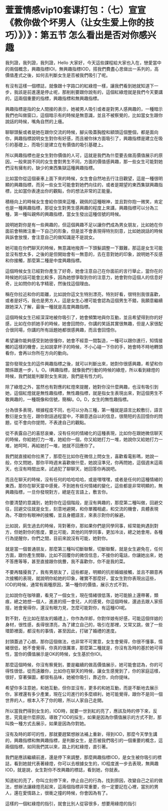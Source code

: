 # 萱萱情感vip10套课打包：（七）宣宣《教你做个坏男人（让女生爱上你的技巧）》）》：第五节 怎么看出是否对你感兴趣

我列證，我列證，我列證，Hello 大家好，今天這些課程給大家也入在，戀愛當中的兩個概念，興趣指標IOI，無興趣指標IOD，搭我們費盡心思做出一系列的，高價值產式之後，如何去判斷女生是否被我們吸引了呢。

有沒有這樣一個標誌，就像跟十字路口的紅綠燈一樣，讓我們看到她就知道下一步，我該是前進還是停止呢，那削削要跟你說有的，這個紅綠燈就是我們今天要講的，這兩個重要的指標，興趣指標和無興趣指標。

興趣指標是指的女人間接的表示，她被男人吸引或者是對男人感興趣的，一種暗示我們也叫做窗口，這個暗示有的時候是無意識，並且不被察覺的，比如當女生跟你說話的時候，嘴角自然的上癢。

聊聊頭髮或者是她在跟你交流的時候，腳尖吸蓋胸膛和額頭這個整個，都是面向你，興趣指標說明女生對你有好感，而且被你抹方面吸引了，興趣指標是建立在吸引的基礎上，而吸引是建立在有價值的吸引基礎上。

所以興趣指標也是女生對你價值的人可，這就是我們為什麼要去做高價值展示的原因，一般來說不同的女生會對男生不同，方面的價值感興趣，那一些女生可能對她們沒有擁有的，缺少的東西集獄這種興趣指標。

比如當你從這個豪車上面下來的時候，女生會自然地去行注目觀望，這是一種很明顯的興趣指標，而另一些女生可能會對她們向往的，或者是期望的東西集獄興趣指標，比如當你表達出你的觀點，你的想法非常的正能量。

積極向上的時候女生會給你頭來這種，親佩的這種眼神，並且對你抱一微笑，肯定也是一種興趣指標，那從女生對男生感興趣的程度上來講，興趣指標可以分為三種，第一種叫親佈的興趣指標，當女生發出這種信號的時候。

說明她對你是有一些興趣的，但這個興趣不足以讓你們成為男女朋友，比如她在你面前會稍微注重一下自己的形象，但是並不會表現得特別刻意，比如她說話的時候與訴會放慢，會注意自己的做知識是不是說女。

她可能在你們聊天的時候，無意識地撥弄一下頭髮調整一下艱難，那這是女生可能並沒有想太多，之後的是但開始會有一無意的，去在意對她的印象，說明她不反感和你接觸，那麼第二種是中度興趣指標。

這個時候女生已經對你產生了好奇，她會注意自己在你面前的言行舉止，當你在的時候她的話可能會比較多，因為她想爭取到你的注意力，她會對你這個人的信息好奇，比如問你的名字精密，然後找這個理由。

稱在你拉近和你的距離，比如說你這文生特別漂亮，特別好看，很特別我很喜歡，或者是好巧，我也是男方人，這是女生心裡可能會認為這個男生不錯，我願意繼續跟她深入了解，最後一種就是高度興趣指標。

這個時候女生已經深深地被你吸引了，她會頻繁地與你互動，並且希望得到你的好感，比如在你抓她手的時候，她會回問你，你講的笑話其實很無趣，但是人家很配合很同場，你講的所有話題她都很感興趣，而且會回憶你。

希望讓你能夠感受到她很懂你，她會不經意一間製造，一種可以跟你進行，知情接觸的這樣的機會，比如說拿杯子的時候，不小心碰一下你的手，她會時不時地轉頭看你，會再以你所在方向的動向。

當你發現女生的這件興趣指標之後，就可以判斷出來，她對你很感興趣，希望和你關係跟進一步，I。O。I興趣指標，就像我們行動的時候的綠燈，所以看到綠燈的時候，我們就能判斷對女生來說，我們是有性力的。

除了綠燈之外，當然也有對應的紅燈來提醒，她對你沒什麼興趣，也沒有吸引到她，這個紅燈就是無性趣指標，無性趣指標，就是指女生表現出來，對這個男生不敢興趣的，一種既像和信號，簡稱I。O。D，女生的無性趣指標。

分為很多表現，根據程度不同，也可以分為三種，第一種就是語言比較敷衍，語言敷衍是女生在，跟你對話過程當中，不願意透自以的信息，很簡短的去回憶你的問題，從不會向你提問，不表達自己的觀點。

從不表露自己的喜怒哀樂，沒有任何的情緒化的這種表現，比如你在跟她微信聊天的時候，你給她打力一堆，她給你一個，你又給她打力一堆，她說你又給她打力一堆，她呵呵，再給她打一堆，她就不回應你了。

我們就直接給你拉黑了，那麼在比如你在微信上問女生，喜歡看電影嗎，她說一般，你又問她，那你平時週末喜歡做什麼，她說沒準兒，你再問她，這個週末這兩天，也沒有時間出來，試過犯了聊聊天，她回答你再說吧。

而且在聊天的時候，沒有任何的哈哈哈哈，或是嘿嘿嘿，或者是任何的這種情緒的東西，那你在聊天當中感覺，不到她有任何情緒的變化，這些都是非常明顯的，無興趣指標，一旦你發現對方，總是在言語上，敷言你。

你要清楚的意識到，她對你在這個階段，是沒有興趣的，那麼第二種叫做，回避交往，回避交往就是女生，刻意地避開，和你單獨相處，和交流的機會，具體表現為，不跟你有眼神的接觸，並且身體語言，來表示對你的躲避。

比如說，廁生過去的時候，背對著你，那如果你們是同學同事，經常能夠遇到對方，但她對你的態度，要比可能，其他的同學同事，更加冷淡，總之她會用，各種行為提醒你，你們之間，目前來說沒有可能，她對你。

就是當一個普通朋友，那麼第三種叫切斷聯繫，切斷聯繫，就是女生避免在，任何方面，跟你產生關聯，比如不回覆你的微信信息，不接你的電話，你讓她出來，她不答應等等，甚至直接跟你挑釁，我不喜歡你，你不是我的菜。

不要再騷擾我了，我有男朋友了，這些都是，明顯的抗拒婚姻接觸，並且不願意再次接觸的表現，就說明你給她的印象，確實不那麼好，當女生對你表現出這些，IOD的時候，通常有兩種原因，第一種你的價值，展示方式不對。

比如說你在咖啡廳，看見了一個女生，現在情緒很低落，她可能臉上還帶著，類痕，總之她想一個人，進進的搭一會兒，人的感覺，你這個時候，還過去跟人家搭擅，她會覺得你，還沒有眼力見，怎麼可能對你，有這種IOI呢。

對不對，在比如在朋友的婚禮上，你作為伴郎，你對伴娘有好感，可能這個伴娘的身材，很性感，長得很漂亮，為了建立自己的，吸引在那裡，又常又跳，做了一些環節裡面，都沒有的事情，甚至因此，打破了婚禮的進度。

封頭蓋過了心朗，那你這個做法，也非常不可實意，女生會覺得，你很不懂事，情緒很低，她不會覺得，你真的很厲害，那麼第二種就是，你沒有及時的基於她可得性，當你的價值展示是OK的時候，女生基於你IOI。

那麼這個時候，你沒有察覺到，要是繼續的做高價值展示，她可能會認為，你的可得性很低，從而遠離你，比如你在聊天的時候，讓女生感覺到了，你的家庭這樣，很好，穿著彈圖，都很有品味，她被你吸引，靠近你，向你提味。

希望你多注意她，和她互動，但你並沒有，更多的和她互動，而是不斷地去展示你，家裡還有多少產業，現在公司進行的多麼順利，她可能覺得，跟你不是同一個世界的人，根本入不了你的眼，所以人家自己走開。

所以當我們得到女生的，IOD時，就要一世到紅的亮了，應該及時的停下來，反思，究竟是什麼原因，導致了IOD的採生，如果是因為你價值展示的方式不對，那叫換一種方式去展示，如果是因為你對她。

沒有及時的即可的性，那就要趕緊想辦法補上重新，得到IOD，那麼今天學生講的，興趣指標和無興趣指標，是判斷女生，是否被我們吸引的一個重要的概念，這兩個指標，如同我們其以來，路上的紅綠燈，直引著。

我們是應該繼續前進，還是停下來調整，那麼興趣指標IOD，是女生被你吸引的標誌，看到她就代表著綠燈，你可以去根據女生的，IO程度進一步去表現，無興趣IOD，就是說，女生對你不改興趣的標誌，看到她，你就表。

知道紅的亮了，你叫立刻停下來，停止自己的行為，找到原因，改變自己之前的做法，想辦法讓綠燈亮起來，這兩個指標非常重要，你一定要記在心裡，當別的男人，還在愛情路上，很衝之撞的時候，你會因為有了。

這樣的一個紅綠燈的指引，就會比別人從容很多，想要用綠燈的指引